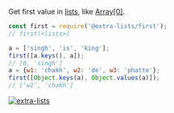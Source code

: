 Get first value in [lists], like <a href="https://developer.mozilla.org/en-US/docs/Web/JavaScript/Reference/Global_Objects/Array">Array[0]</a>.

```javascript
const first = require('@extra-lists/first');
// first(<lists>)

a = ['singh', 'is', 'king'];
first([a.keys(), a]);
// [0, 'singh']
a = {w1: 'chakh', w2: 'de', w3: 'phatte'};
first([Object.keys(a), Object.values(a)]);
// ['w1', 'chakh']
```


[![extra-lists](https://i.imgur.com/MCb8pjO.jpg)](https://www.npmjs.com/package/extra-lists)

[lists]: https://www.npmjs.com/package/lists-is

